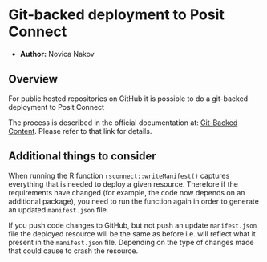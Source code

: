 # Git-backed deployment to Posit Connect

- **Author:** Novica Nakov


## Overview

For public hosted repositories on GitHub it is possible to do a git-backed deployment
to Posit Connect 

The process is described in the official documentation at:
[Git-Backed Content](https://docs.posit.co/connect/user/git-backed/). Please refer to
that link for details.

## Additional things to consider

When running the R function `rsconnect::writeManifest()` captures everything that is needed
to deploy a given resource. Therefore if the requirements have changed (for example, the code
now depends on an additional package), you need to run the function again in order to generate
an updated `manifest.json` file.

If you push code changes to GitHub, but not push an update `manifest.json` file the deployed
resource will be the same as before i.e. will reflect what it present in the `manifest.json` file.
Depending on the type of changes made that could cause to crash the resource.
